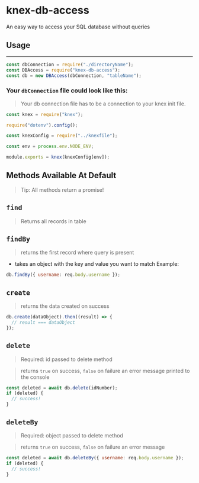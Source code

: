# knex-db-access

An easy way to access your SQL database without queries

## Usage

---

```js
const dbConnection = require("./directoryName");
const DBAccess = require("knex-db-access");
const db = new DBAccess(dbConnection, "tableName");
```

### Your `dbConnection` file could look like this:

> Your db connection file has to be a connection to your knex init file.

```js
const knex = require("knex");

require("dotenv").config();

const knexConfig = require("../knexfile");

const env = process.env.NODE_ENV;

module.exports = knex(knexConfig[env]);
```

## Methods Available At Default

> Tip: All methods return a promise!

## `find`

> Returns all records in table

## `findBy`

> returns the first record where query is present

- takes an object with the key and value you want to match
  Example:

```js
db.findBy({ username: req.body.username });
```

## `create`

> returns the data created on success

```js
db.create(dataObject).then((result) => {
  // result === dataObject
});
```

## `delete`

> Required: id passed to delete method

> returns `true` on success, `false` on failure an error message printed to the console

```js
const deleted = await db.delete(idNumber);
if (deleted) {
  // success!
}
```

## `deleteBy`

> Required: object passed to delete method

> returns `true` on success, `false` on failure an error message

```js
const deleted = await db.deleteBy({ username: req.body.username });
if (deleted) {
  // success!
}
```
